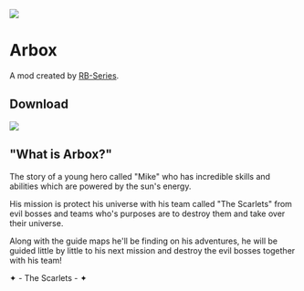 ![](https://github.com/Joalor64GH/Arbox-WebVersion/tree/desktop/arboxGradient.png?raw=true)

# Arbox
A mod created by [RB-Series](https://www.youtube.com/channel/UCC3ezszbfRDrUo5vlf7u9yQ).

## Download
[![](https://github.com/Joalor64GH/Arbox-WebVersion/tree/desktop/downloadButton.png?raw=true)](https://www.mediafire.com/file/emt0gzo5n0j6f3u/Arbox_%2528_v3.5_%2529.apk/file)

## "What is Arbox?"
The story of a young hero called "Mike" who has incredible skills and abilities which are powered by the sun's energy.

His mission is protect his universe with his team called "The Scarlets" from evil bosses and teams who's purposes are to destroy them and take over their universe.

Along with the guide maps he'll be finding on his adventures, he will be guided little by little to his next mission and destroy the evil bosses together with his team!

✦  - The Scarlets -  ✦